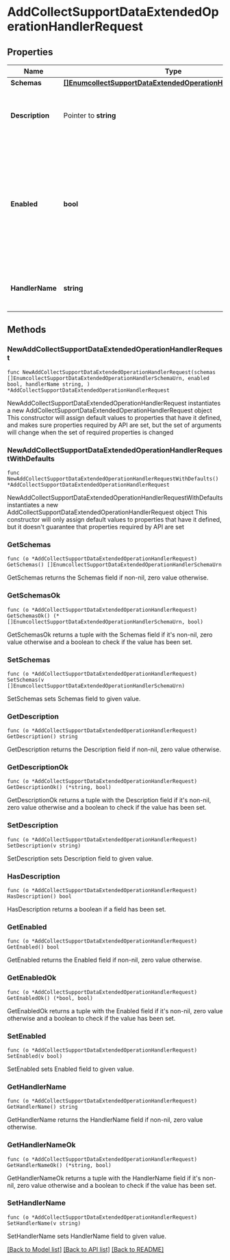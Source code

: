 # AddCollectSupportDataExtendedOperationHandlerRequest

## Properties

Name | Type | Description | Notes
------------ | ------------- | ------------- | -------------
**Schemas** | [**[]EnumcollectSupportDataExtendedOperationHandlerSchemaUrn**](EnumcollectSupportDataExtendedOperationHandlerSchemaUrn.md) |  | 
**Description** | Pointer to **string** | A description for this Extended Operation Handler | [optional] 
**Enabled** | **bool** | Indicates whether the Extended Operation Handler is enabled (that is, whether the types of extended operations are allowed in the server). | 
**HandlerName** | **string** | Name of the new Extended Operation Handler | 

## Methods

### NewAddCollectSupportDataExtendedOperationHandlerRequest

`func NewAddCollectSupportDataExtendedOperationHandlerRequest(schemas []EnumcollectSupportDataExtendedOperationHandlerSchemaUrn, enabled bool, handlerName string, ) *AddCollectSupportDataExtendedOperationHandlerRequest`

NewAddCollectSupportDataExtendedOperationHandlerRequest instantiates a new AddCollectSupportDataExtendedOperationHandlerRequest object
This constructor will assign default values to properties that have it defined,
and makes sure properties required by API are set, but the set of arguments
will change when the set of required properties is changed

### NewAddCollectSupportDataExtendedOperationHandlerRequestWithDefaults

`func NewAddCollectSupportDataExtendedOperationHandlerRequestWithDefaults() *AddCollectSupportDataExtendedOperationHandlerRequest`

NewAddCollectSupportDataExtendedOperationHandlerRequestWithDefaults instantiates a new AddCollectSupportDataExtendedOperationHandlerRequest object
This constructor will only assign default values to properties that have it defined,
but it doesn't guarantee that properties required by API are set

### GetSchemas

`func (o *AddCollectSupportDataExtendedOperationHandlerRequest) GetSchemas() []EnumcollectSupportDataExtendedOperationHandlerSchemaUrn`

GetSchemas returns the Schemas field if non-nil, zero value otherwise.

### GetSchemasOk

`func (o *AddCollectSupportDataExtendedOperationHandlerRequest) GetSchemasOk() (*[]EnumcollectSupportDataExtendedOperationHandlerSchemaUrn, bool)`

GetSchemasOk returns a tuple with the Schemas field if it's non-nil, zero value otherwise
and a boolean to check if the value has been set.

### SetSchemas

`func (o *AddCollectSupportDataExtendedOperationHandlerRequest) SetSchemas(v []EnumcollectSupportDataExtendedOperationHandlerSchemaUrn)`

SetSchemas sets Schemas field to given value.


### GetDescription

`func (o *AddCollectSupportDataExtendedOperationHandlerRequest) GetDescription() string`

GetDescription returns the Description field if non-nil, zero value otherwise.

### GetDescriptionOk

`func (o *AddCollectSupportDataExtendedOperationHandlerRequest) GetDescriptionOk() (*string, bool)`

GetDescriptionOk returns a tuple with the Description field if it's non-nil, zero value otherwise
and a boolean to check if the value has been set.

### SetDescription

`func (o *AddCollectSupportDataExtendedOperationHandlerRequest) SetDescription(v string)`

SetDescription sets Description field to given value.

### HasDescription

`func (o *AddCollectSupportDataExtendedOperationHandlerRequest) HasDescription() bool`

HasDescription returns a boolean if a field has been set.

### GetEnabled

`func (o *AddCollectSupportDataExtendedOperationHandlerRequest) GetEnabled() bool`

GetEnabled returns the Enabled field if non-nil, zero value otherwise.

### GetEnabledOk

`func (o *AddCollectSupportDataExtendedOperationHandlerRequest) GetEnabledOk() (*bool, bool)`

GetEnabledOk returns a tuple with the Enabled field if it's non-nil, zero value otherwise
and a boolean to check if the value has been set.

### SetEnabled

`func (o *AddCollectSupportDataExtendedOperationHandlerRequest) SetEnabled(v bool)`

SetEnabled sets Enabled field to given value.


### GetHandlerName

`func (o *AddCollectSupportDataExtendedOperationHandlerRequest) GetHandlerName() string`

GetHandlerName returns the HandlerName field if non-nil, zero value otherwise.

### GetHandlerNameOk

`func (o *AddCollectSupportDataExtendedOperationHandlerRequest) GetHandlerNameOk() (*string, bool)`

GetHandlerNameOk returns a tuple with the HandlerName field if it's non-nil, zero value otherwise
and a boolean to check if the value has been set.

### SetHandlerName

`func (o *AddCollectSupportDataExtendedOperationHandlerRequest) SetHandlerName(v string)`

SetHandlerName sets HandlerName field to given value.



[[Back to Model list]](../README.md#documentation-for-models) [[Back to API list]](../README.md#documentation-for-api-endpoints) [[Back to README]](../README.md)


